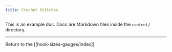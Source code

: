 ```yaml
---
title: Crochet Stitches
---
```

This is an example doc. Docs are Markdown files inside the `content/` directory.

---

Return to the [[hook-sizes-gauges/index]]